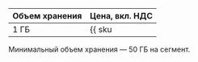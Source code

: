 | Объем хранения | Цена, вкл. НДС |
| --- | --- |
| 1 ГБ | {{ sku|KZT|yds.reserved_storage|month|string }} |

Минимальный объем хранения — 50 ГБ на сегмент.
